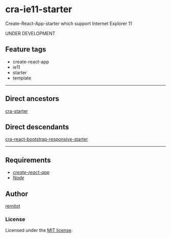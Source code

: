 # cra-ie11-starter

Create-React-App-starter which support Internet Explorer 11

UNDER DEVELOPMENT

## Feature tags

- create-react-app
- ie11
- starter
- template

---

## Direct ancestors

[cra-starter](https://github.com/softspiders/cra-starter)


## Direct descendants

[cra-react-bootstrap-responsive-starter](https://github.com/softspiders/cra-react-bootstrap-responsive-starter)

---

## Requirements

* [*create-react-app*](https://facebook.github.io/create-react-app/)
* [*Node*](https://nodejs.org/en/download/package-manager/)


## Author

[remitot](https://github.com/remitot)

### License

Licensed under the [MIT license](./LICENSE).
